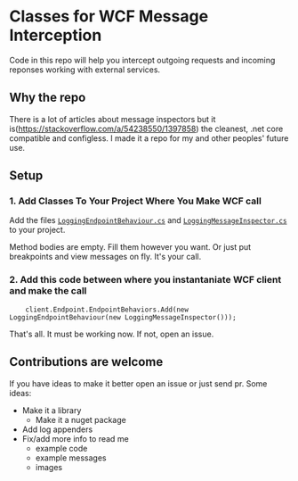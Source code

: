 # Classes for WCF Message Interception
Code in this repo will help you intercept outgoing requests and incoming reponses working with external services.

## Why the repo
There is a lot of articles about message inspectors but it is(https://stackoverflow.com/a/54238550/1397858) the cleanest, .net core compatible and configless. I made it a repo for my and other peoples' future use.

## Setup

### 1. Add Classes To Your Project Where You Make WCF call
Add the files [```LoggingEndpointBehaviour.cs```](LoggingEndpointBehaviour.cs) and [```LoggingMessageInspector.cs```](LoggingMessageInspector.cs) to your project.

Method bodies are empty. Fill them however you want. Or just put breakpoints and view messages on fly. It's your call.

### 2. Add this code between where you instantaniate WCF client and make the call
```
    client.Endpoint.EndpointBehaviors.Add(new LoggingEndpointBehaviour(new LoggingMessageInspector()));
```
That's all. It must be working now. If not, open an issue.

## Contributions are welcome
If you have ideas to make it better open an issue or just send pr. Some ideas:
* Make it a library
  * Make it a nuget package
* Add log appenders
* Fix/add more info to read me
  * example code
  * example messages
  * images
